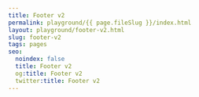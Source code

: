 ```yaml
---
title: Footer v2
permalink: playground/{{ page.fileSlug }}/index.html
layout: playground/footer-v2.html
slug: footer-v2
tags: pages
seo:
  noindex: false
  title: Footer v2
  og:title: Footer v2
  twitter:title: Footer v2
---
```



